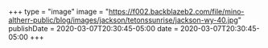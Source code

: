 +++
type = "image"
image = "https://f002.backblazeb2.com/file/mino-altherr-public/blog/images/jackson/tetonssunrise/jackson-wy-40.jpg"
publishDate = 2020-03-07T20:30:45-05:00
date = 2020-03-07T20:30:45-05:00
+++
